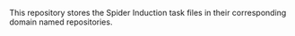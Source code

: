 This repository stores the Spider Induction task files in their corresponding domain named repositories.